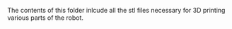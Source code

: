 The contents of this folder inlcude all the stl files necessary for 3D printing various parts of the robot. 
